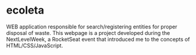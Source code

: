 # ecoleta
WEB application responsible for search/registering entities for proper disposal of waste. This webpage is a project developed during the NextLevelWeek, a RocketSeat event that introduced me to the concepts of HTML/CSS/JavaScript.
